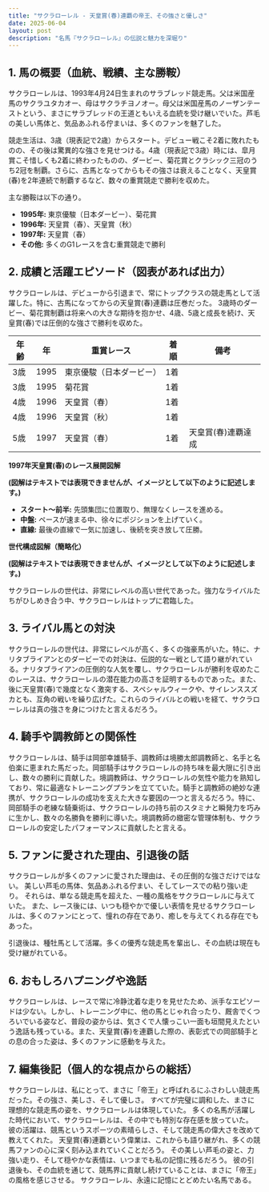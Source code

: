 ```yaml
---
title: "サクラローレル - 天皇賞(春)連覇の帝王、その強さと優しさ"
date: 2025-06-04
layout: post
description: "名馬『サクラローレル』の伝説と魅力を深堀り"
---
```


## 1. 馬の概要（血統、戦績、主な勝鞍）

サクラローレルは、1993年4月24日生まれのサラブレッド競走馬。父は米国産馬のサクラユタカオー、母はサクラチヨノオー。母父は米国産馬のノーザンテーストという、まさにサラブレッドの王道ともいえる血統を受け継いでいた。芦毛の美しい馬体と、気品あふれる佇まいは、多くのファンを魅了した。

競走生活は、3歳（現表記で2歳）からスタート。デビュー戦こそ2着に敗れたものの、その後は驚異的な強さを見せつける。4歳（現表記で3歳）時には、皐月賞こそ惜しくも2着に終わったものの、ダービー、菊花賞とクラシック三冠のうち2冠を制覇。さらに、古馬となってからもその強さは衰えることなく、天皇賞(春)を2年連続で制覇するなど、数々の重賞競走で勝利を収めた。

主な勝鞍は以下の通り。

* **1995年:** 東京優駿（日本ダービー）、菊花賞
* **1996年:** 天皇賞（春）、天皇賞（秋）
* **1997年:** 天皇賞（春）
* **その他:**  多くのG1レースを含む重賞競走で勝利


## 2. 成績と活躍エピソード（図表があれば出力）

サクラローレルは、デビューから引退まで、常にトップクラスの競走馬として活躍した。特に、古馬になってからの天皇賞(春)連覇は圧巻だった。  3歳時のダービー、菊花賞制覇は将来への大きな期待を抱かせ、4歳、5歳と成長を続け、天皇賞(春)では圧倒的な強さで勝利を収めた。

| 年齢 | 年  | 重賞レース | 着順 | 備考 |
|---|---|---|---|---|
| 3歳 | 1995 | 東京優駿（日本ダービー） | 1着 |  |
| 3歳 | 1995 | 菊花賞 | 1着 |  |
| 4歳 | 1996 | 天皇賞（春） | 1着 |  |
| 4歳 | 1996 | 天皇賞（秋） | 1着 |  |
| 5歳 | 1997 | 天皇賞（春） | 1着 | 天皇賞(春)連覇達成 |


**1997年天皇賞(春)のレース展開図解**

**(図解はテキストでは表現できませんが、イメージとして以下のように記述します。)**

* **スタート～前半:**  先頭集団に位置取り、無理なくレースを進める。
* **中盤:**  ペースが速まる中、徐々にポジションを上げていく。
* **直線:**  最後の直線で一気に加速し、後続を突き放して圧勝。


**世代構成図解（簡略化）**

**(図解はテキストでは表現できませんが、イメージとして以下のように記述します。)**

サクラローレルの世代は、非常にレベルの高い世代であった。強力なライバルたちがひしめき合う中、サクラローレルはトップに君臨した。


## 3. ライバル馬との対決

サクラローレルの世代は、非常にレベルが高く、多くの強豪馬がいた。特に、ナリタブライアンとのダービーでの対決は、伝説的な一戦として語り継がれている。ナリタブライアンの圧倒的な人気を覆し、サクラローレルが勝利を収めたこのレースは、サクラローレルの潜在能力の高さを証明するものであった。また、後に天皇賞(春)で幾度となく激突する、スペシャルウィークや、サイレンススズカとも、互角の戦いを繰り広げた。これらのライバルとの戦いを経て、サクラローレルは真の強さを身につけたと言えるだろう。


## 4. 騎手や調教師との関係性

サクラローレルは、騎手は岡部幸雄騎手、調教師は境勝太郎調教師と、名手と名伯楽に恵まれた馬だった。岡部騎手はサクラローレルの持ち味を最大限に引き出し、数々の勝利に貢献した。境調教師は、サクラローレルの気性や能力を熟知しており、常に最適なトレーニングプランを立てていた。騎手と調教師の絶妙な連携が、サクラローレルの成功を支えた大きな要因の一つと言えるだろう。特に、岡部騎手の老練な騎乗術は、サクラローレルの持ち前のスタミナと瞬発力を巧みに生かし、数々の名勝負を勝利に導いた。境調教師の緻密な管理体制も、サクラローレルの安定したパフォーマンスに貢献したと言える。


## 5. ファンに愛された理由、引退後の話

サクラローレルが多くのファンに愛された理由は、その圧倒的な強さだけではない。  美しい芦毛の馬体、気品あふれる佇まい、そしてレースでの粘り強い走り。  それらは、単なる競走馬を超えた、一種の風格をサクラローレルに与えていた。  また、レース後には、いつも穏やかで優しい表情を見せるサクラローレルは、多くのファンにとって、憧れの存在であり、癒しを与えてくれる存在でもあった。

引退後は、種牡馬として活躍。多くの優秀な競走馬を輩出し、その血統は現在も受け継がれている。


## 6. おもしろハプニングや逸話

サクラローレルは、レースで常に冷静沈着な走りを見せたため、派手なエピソードは少ない。しかし、トレーニング中に、他の馬とじゃれ合ったり、厩舎でくつろいでいる姿など、普段の姿からは、気さくで人懐っこい一面も垣間見えたという逸話も残っている。また、天皇賞(春)を連覇した際の、表彰式での岡部騎手との息の合った姿は、多くのファンに感動を与えた。


## 7. 編集後記（個人的な視点からの総括）

サクラローレルは、私にとって、まさに「帝王」と呼ばれるにふさわしい競走馬だった。その強さ、美しさ、そして優しさ。  すべてが完璧に調和した、まさに理想的な競走馬の姿を、サクラローレルは体現していた。  多くの名馬が活躍した時代において、サクラローレルは、その中でも特別な存在感を放っていた。  彼の活躍は、競馬というスポーツの素晴らしさ、そして競走馬の偉大さを改めて教えてくれた。  天皇賞(春)連覇という偉業は、これからも語り継がれ、多くの競馬ファンの心に深く刻み込まれていくことだろう。  その美しい芦毛の姿と、力強い走り、そして穏やかな表情は、いつまでも私の記憶に残るだろう。  彼の引退後も、その血統を通じて、競馬界に貢献し続けていることは、まさに「帝王」の風格を感じさせる。  サクラローレル、永遠に記憶にとどめたい名馬である。

